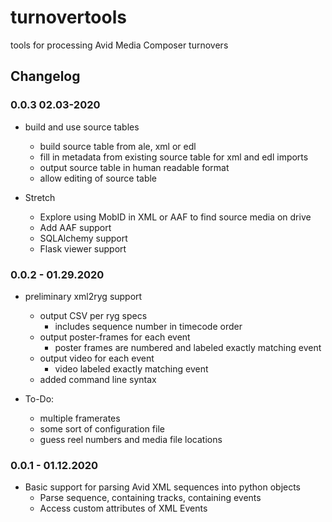 # turnovertools
tools for processing Avid Media Composer turnovers

## Changelog

### 0.0.3 02.03-2020

- build and use source tables
  - build source table from ale, xml or edl
  - fill in metadata from existing source table for xml and edl
    imports
  - output source table in human readable format
  - allow editing of source table

- Stretch
  - Explore using MobID in XML or AAF to find source media on drive
  - Add AAF support
  - SQLAlchemy support
  - Flask viewer support

### 0.0.2 - 01.29.2020

- preliminary xml2ryg support
  - output CSV per ryg specs
    - includes sequence number in timecode order
  - output poster-frames for each event
    - poster frames are numbered and labeled exactly matching event
  - output video for each event
    - video labeled exactly matching event
  - added command line syntax

- To-Do:
  - multiple framerates
  - some sort of configuration file
  - guess reel numbers and media file locations

### 0.0.1 - 01.12.2020

- Basic support for parsing Avid XML sequences into python objects
  - Parse sequence, containing tracks, containing events
  - Access custom attributes of XML Events
